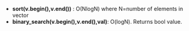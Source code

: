 - **sort(v.begin(),v.end())** : O(NlogN) where N=number of elements in vector
- **binary_search(v.begin(),v.end(),val)**: O(logN). Returns bool value.
